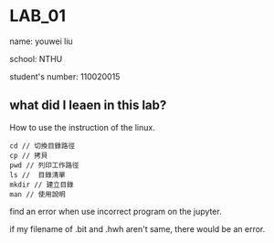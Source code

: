 
#  LAB_01
name: youwei liu 

school: NTHU

student's number: 110020015

##  what did I leaen in this lab? 
How to use the instruction of the linux.
```
cd // 切換目錄路徑
cp // 拷貝
pwd // 列印工作路徑
ls //  目錄清單
mkdir // 建立目錄
man // 使用說明
```

find an error when use incorrect program on the jupyter.

if my filename of .bit and .hwh aren't same, there would be an error.











